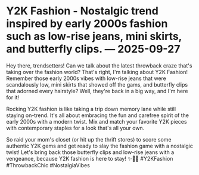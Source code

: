 # Y2K Fashion - Nostalgic trend inspired by early 2000s fashion such as low-rise jeans, mini skirts, and butterfly clips. — 2025-09-27

Hey there, trendsetters! Can we talk about the latest throwback craze that's taking over the fashion world? That's right, I'm talking about Y2K Fashion! Remember those early 2000s vibes with low-rise jeans that were scandalously low, mini skirts that showed off the gams, and butterfly clips that adorned every hairstyle? Well, they're back in a big way, and I'm here for it!

Rocking Y2K fashion is like taking a trip down memory lane while still staying on-trend. It's all about embracing the fun and carefree spirit of the early 2000s with a modern twist. Mix and match your favorite Y2K pieces with contemporary staples for a look that's all your own.

So raid your mom's closet (or hit up the thrift stores) to score some authentic Y2K gems and get ready to slay the fashion game with a nostalgic twist! Let's bring back those butterfly clips and low-rise jeans with a vengeance, because Y2K fashion is here to stay! ✨👖🦋 #Y2KFashion #ThrowbackChic #NostalgiaVibes